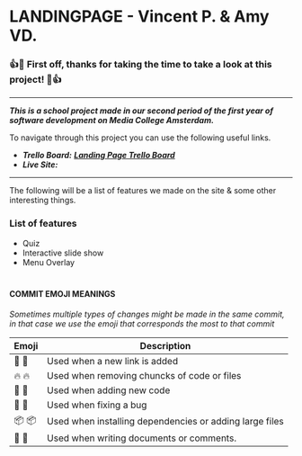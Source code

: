 # ****LANDINGPAGE - Vincent P. & Amy VD.****

### 👍🎉 First off, thanks for taking the time to take a look at this project! 🎉👍

---
***This is a school project made in our second period of the first year of software development on Media College Amsterdam.***

To navigate through this project you can use the following useful links.
* ***Trello Board:*** *__[Landing Page Trello Board]__*
* ***Live Site:***

---
The following will be a list of features we made on the site & some other interesting things.
### ****List of features****
* Quiz
* Interactive slide show
* Menu Overlay


[Landing Page Trello Board]: https://trello.com/b/PJkzGkD8/f1m2-landing-page-amy-vincent

#
#### ****COMMIT EMOJI MEANINGS****
*Sometimes multiple types of changes might be made in the same commit, in that case we use the emoji that corresponds the most to that commit* 

| Emoji                    | Description |
| -----------              | ----------- |
| 🔎 :mag_right:          | Used when a new link is added |
| 🔥  :fire:               | Used when removing chuncks of code or files |
| 💙 :blue_heart:         | Used when adding new code |
| 🐛 :bug:                | Used when fixing a bug |
| 📦 :package:            | Used when installing dependencies or adding large files |
| 📝 :memo:               | Used when writing documents or comments. |